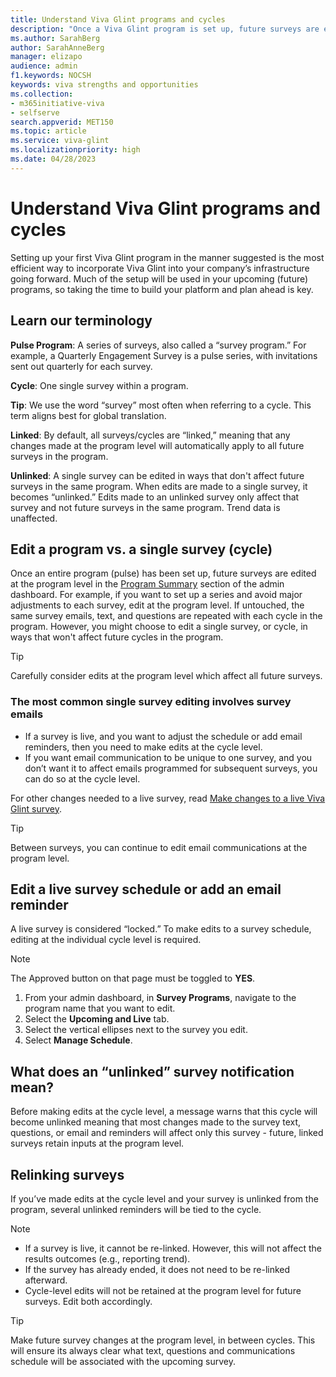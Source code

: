 ```yaml
---
title: Understand Viva Glint programs and cycles 
description: "Once a Viva Glint program is set up, future surveys are edited at the individual cycle (survey) level."
ms.author: SarahBerg
author: SarahAnneBerg
manager: elizapo
audience: admin
f1.keywords: NOCSH
keywords: viva strengths and opportunities
ms.collection:  
- m365initiative-viva
- selfserve 
search.appverid: MET150 
ms.topic: article
ms.service: viva-glint
ms.localizationpriority: high
ms.date: 04/28/2023
---
```


# Understand Viva Glint programs and cycles  

Setting up your first Viva Glint program in the manner suggested is the most efficient way to incorporate Viva Glint into your company’s infrastructure going forward. Much of the setup will be used in your upcoming (future) programs, so taking the time to build your platform and plan ahead is key. 

## Learn our terminology 

**Pulse Program**: A series of surveys, also called a “survey program.” For example, a Quarterly Engagement Survey is a pulse series, with invitations sent out quarterly for each survey.  

**Cycle**: One single survey within a program. 

**Tip**: We use the word “survey” most often when referring to a cycle. This term aligns best for global translation.  

**Linked**: By default, all surveys/cycles are “linked,” meaning that any changes made at the program level will automatically apply to all future surveys in the program.  

**Unlinked**: A single survey can be edited in ways that don't affect future surveys in the same program. When edits are made to a single survey, it becomes “unlinked.” Edits made to an unlinked survey only affect that survey and not future surveys in the same program. Trend data is unaffected. 

## Edit a program vs. a single survey (cycle) 

Once an entire program (pulse) has been set up, future surveys are edited at the program level in the [Program Summary](https://www.microsoft.com/) section of the admin dashboard. For example, if you want to set up a series and avoid major adjustments to each survey, edit at the program level. If untouched, the same survey emails, text, and questions are repeated with each cycle in the program. However, you might choose to edit a single survey, or cycle, in ways that won't affect future cycles in the program. 

>[!TIP]
> Carefully consider edits at the program level which affect all future surveys. 

### The most common single survey editing involves survey emails 

- If a survey is live, and you want to adjust the schedule or add email reminders, then you need to make edits at the cycle level.  
- If you want email communication to be unique to one survey, and you don’t want it to affect emails programmed for subsequent surveys, you can do so at the cycle level.  

For other changes needed to a live survey, read [Make changes to a live Viva Glint survey](https://www.microsoft.com/). 

>[!TIP]
> Between surveys, you can continue to edit email communications at the program level. 

## Edit a live survey schedule or add an email reminder 

A live survey is considered “locked.” To make edits to a survey schedule, editing at the individual cycle level is required.

>[!NOTE]
> The Approved button on that page must be toggled to **YES**.    

1. From your admin dashboard, in **Survey Programs**, navigate to the program name that you want to edit. 
2. Select the **Upcoming and Live** tab. 
3. Select the vertical ellipses next to the survey you edit. 
4. Select **Manage Schedule**.

## What does an “unlinked” survey notification mean? 

Before making edits at the cycle level, a message warns that this cycle will become unlinked meaning that most changes made to the survey text, questions, or email and reminders will affect only this survey - future, linked surveys retain inputs at the program level. 

## Relinking surveys 

If you’ve made edits at the cycle level and your survey is unlinked from the program, several unlinked reminders will be tied to the cycle. 

>[!NOTE]
> - If a survey is live, it cannot be re-linked. However, this will not affect the results outcomes (e.g., reporting trend).
> -  If the survey has already ended, it does not need to be re-linked afterward. 
> - Cycle-level edits will not be retained at the program level for future surveys. Edit both accordingly. 

>[!TIP]
> Make future survey changes at the program level, in between cycles. This will ensure its always clear what text, questions and communications schedule will be associated with the upcoming survey.

 